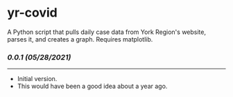 # yr-covid
A Python script that pulls daily case data from York Region's website, parses it, and creates a graph.
Requires matplotlib.

### *0.0.1 (05/28/2021)*
------------------------
- Initial version.
- This would have been a good idea about a year ago.
